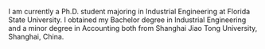 I am currently a Ph.D. student majoring in Industrial Engineering at Florida State University. I obtained my Bachelor degree in Industrial Engineering and a minor degree in Accounting both from Shanghai Jiao Tong University, Shanghai, China.
